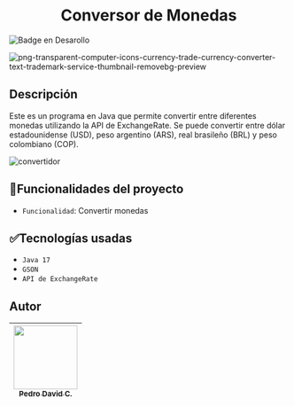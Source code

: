 <h1 align="center">Conversor de Monedas</h1>

![Badge en Desarollo](https://img.shields.io/badge/STATUS-EN%20DESAROLLO-green)

![png-transparent-computer-icons-currency-trade-currency-converter-text-trademark-service-thumbnail-removebg-preview](https://github.com/user-attachments/assets/c7339def-489b-4fa7-9a03-17dad8362929)

## Descripción
Este es un programa en Java que permite convertir entre diferentes monedas utilizando la API de ExchangeRate. Se puede convertir entre dólar estadounidense (USD), peso argentino (ARS), real brasileño (BRL) y peso colombiano (COP).

![convertidor](https://github.com/user-attachments/assets/791186d4-9201-4ec1-8ecc-e551a00eb09e)

## :hammer:Funcionalidades del proyecto
- `Funcionalidad`: Convertir monedas

## :white_check_mark:Tecnologías usadas
- `Java 17`
- `GSON`
- `API de ExchangeRate`

## Autor
| [<img src="https://github.com/user-attachments/assets/1c094048-bd00-491d-892a-9e72dec07244" width=115><br><sub>Pedro David C.</sub>](https://github.com/davidct95) |
| :---: |
